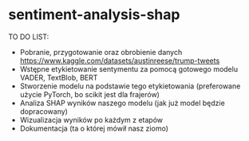 # sentiment-analysis-shap

TO DO LIST:
- Pobranie, przygotowanie oraz obrobienie danych https://www.kaggle.com/datasets/austinreese/trump-tweets 
- Wstępne etykietowanie sentymentu za pomocą gotowego modelu VADER, TextBlob, BERT
- Stworzenie modelu na podstawie tego etykietowania (preferowane użycie PyTorch, bo scikit jest dla frajerów)
- Analiza SHAP wyników naszego modelu (jak już model będzie dopracowany)
- Wizualizacja wyników po każdym z etapów
- Dokumentacja (ta o której mówił nasz ziomo)
